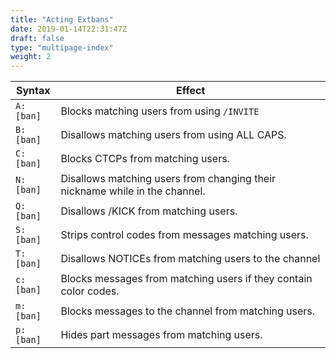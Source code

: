 ```yaml
---
title: "Acting Extbans"
date: 2019-01-14T22:31:47Z
draft: false
type: "multipage-index"
weight: 2
---
```


|   Syntax  |                                    Effect                                   |
| --------- | --------------------------------------------------------------------------- |
| `A:[ban]` | Blocks matching users from using `/INVITE`                                  |
| `B:[ban]` | Disallows matching users from using ALL CAPS.                               |
| `C:[ban]` | Blocks CTCPs from matching users.                                           |
| `N:[ban]` | Disallows matching users from changing their nickname while in the channel. |
| `Q:[ban]` | Disallows /KICK from matching users.                                        |
| `S:[ban]` | Strips control codes from messages matching users.                          |
| `T:[ban]` | Disallows NOTICEs from matching users to the channel                        |
| `c:[ban]` | Blocks messages from matching users if they contain color codes.            |
| `m:[ban]` | Blocks messages to the channel from matching users.                         |
| `p:[ban]` | Hides part messages from matching users.                                    |

